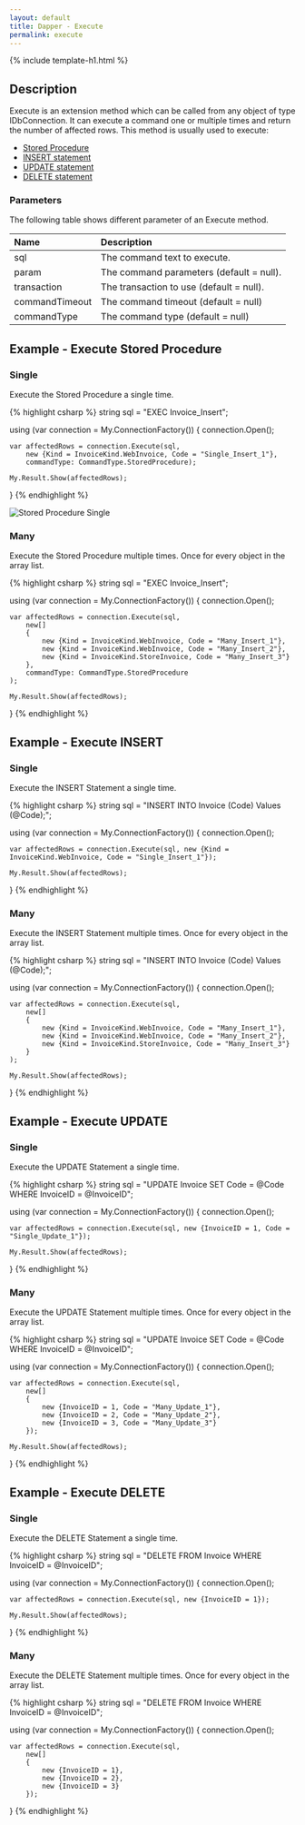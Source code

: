 ```yaml
---
layout: default
title: Dapper - Execute 
permalink: execute
---
```


{% include template-h1.html %}

## Description
Execute is an extension method which can be called from any object of type IDbConnection. It can execute a command one or multiple times and return the number of affected rows. This method is usually used to execute:
- [Stored Procedure](#example---execute-stored-procedure)
- [INSERT statement](#example---execute-insert)
- [UPDATE statement](#example---execute-update)
- [DELETE statement](#example---execute-delete)

### Parameters
The following table shows different parameter of an Execute method.

| Name | Description |
| :--- | :---------- |
| sql            | The command text to execute. |
| param          | The command parameters (default = null). |
| transaction    | The transaction to use (default = null). |
| commandTimeout | The command timeout (default = null) |
| commandType    | The command type (default = null) |

## Example - Execute Stored Procedure

### Single
Execute the Stored Procedure a single time.

{% highlight csharp %}
string sql = "EXEC Invoice_Insert";

using (var connection = My.ConnectionFactory())
{
    connection.Open();

    var affectedRows = connection.Execute(sql,
        new {Kind = InvoiceKind.WebInvoice, Code = "Single_Insert_1"},
        commandType: CommandType.StoredProcedure);

    My.Result.Show(affectedRows);
}
{% endhighlight %}

<img src="images/3-anonynous-entity.png" alt="Stored Procedure Single" />

### Many
Execute the Stored Procedure multiple times. Once for every object in the array list.

{% highlight csharp %}
string sql = "EXEC Invoice_Insert";

using (var connection = My.ConnectionFactory())
{
    connection.Open();

    var affectedRows = connection.Execute(sql,
        new[]
        {
            new {Kind = InvoiceKind.WebInvoice, Code = "Many_Insert_1"},
            new {Kind = InvoiceKind.WebInvoice, Code = "Many_Insert_2"},
            new {Kind = InvoiceKind.StoreInvoice, Code = "Many_Insert_3"}
        },
        commandType: CommandType.StoredProcedure
    );

    My.Result.Show(affectedRows);
}
{% endhighlight %}

## Example - Execute INSERT

### Single
Execute the INSERT Statement a single time.

{% highlight csharp %}
string sql = "INSERT INTO Invoice (Code) Values (@Code);";

using (var connection = My.ConnectionFactory())
{
    connection.Open();

    var affectedRows = connection.Execute(sql, new {Kind = InvoiceKind.WebInvoice, Code = "Single_Insert_1"});

    My.Result.Show(affectedRows);
}
{% endhighlight %}

### Many
Execute the INSERT Statement multiple times. Once for every object in the array list.

{% highlight csharp %}
string sql = "INSERT INTO Invoice (Code) Values (@Code);";

using (var connection = My.ConnectionFactory())
{
    connection.Open();

    var affectedRows = connection.Execute(sql,
        new[]
        {
            new {Kind = InvoiceKind.WebInvoice, Code = "Many_Insert_1"},
            new {Kind = InvoiceKind.WebInvoice, Code = "Many_Insert_2"},
            new {Kind = InvoiceKind.StoreInvoice, Code = "Many_Insert_3"}
        }
    );

    My.Result.Show(affectedRows);
}
{% endhighlight %}

## Example - Execute UPDATE

### Single
Execute the UPDATE Statement a single time.

{% highlight csharp %}
string sql = "UPDATE Invoice SET Code = @Code WHERE InvoiceID = @InvoiceID";

using (var connection = My.ConnectionFactory())
{
    connection.Open();

    var affectedRows = connection.Execute(sql, new {InvoiceID = 1, Code = "Single_Update_1"});

    My.Result.Show(affectedRows);
}
{% endhighlight %}

### Many
Execute the UPDATE Statement multiple times. Once for every object in the array list.

{% highlight csharp %}
string sql = "UPDATE Invoice SET Code = @Code WHERE InvoiceID = @InvoiceID";

using (var connection = My.ConnectionFactory())
{
    connection.Open();

    var affectedRows = connection.Execute(sql,
        new[]
        {
            new {InvoiceID = 1, Code = "Many_Update_1"},
            new {InvoiceID = 2, Code = "Many_Update_2"},
            new {InvoiceID = 3, Code = "Many_Update_3"}
        });

    My.Result.Show(affectedRows);
}
{% endhighlight %}

## Example - Execute DELETE

### Single
Execute the DELETE Statement a single time.

{% highlight csharp %}
string sql = "DELETE FROM Invoice WHERE InvoiceID = @InvoiceID";

using (var connection = My.ConnectionFactory())
{
    connection.Open();

    var affectedRows = connection.Execute(sql, new {InvoiceID = 1});

    My.Result.Show(affectedRows);
}
{% endhighlight %}

### Many
Execute the DELETE Statement multiple times. Once for every object in the array list.

{% highlight csharp %}
string sql = "DELETE FROM Invoice WHERE InvoiceID = @InvoiceID";

using (var connection = My.ConnectionFactory())
{
    connection.Open();

    var affectedRows = connection.Execute(sql,
        new[]
        {
            new {InvoiceID = 1},
            new {InvoiceID = 2},
            new {InvoiceID = 3}
        });
}
{% endhighlight %}
